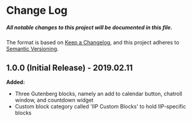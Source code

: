 # Change Log
##### All notable changes to this project will be documented in this file.

The format is based on [Keep a Changelog](https://keepachangelog.com/en/1.0.0/),
and this project adheres to [Semantic Versioning](https://semver.org/spec/v2.0.0.html).

## 1.0.0 (Initial Release) - 2019.02.11

**Added:**

- Three Gutenberg blocks, namely an add to calendar button, chatroll window, and countdown widget
- Custom block category called 'IIP Custom Blocks' to hold IIP-specific blocks